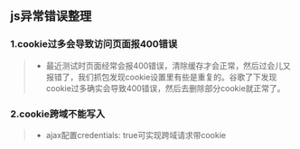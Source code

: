 [//]: # (2017-08-21 js)
## js异常错误整理

### 1.cookie过多会导致访问页面报400错误
>* 最近测试时页面经常会报400错误，清除缓存才会正常，然后过会儿又报错了，我们抓包发现cookie设置里有些是重复的。谷歌了下发现cookie过多确实会导致400错误，然后去删除部分cookie就正常了。

### 2.cookie跨域不能写入
>* ajax配置credentials: true可实现跨域请求带cookie

